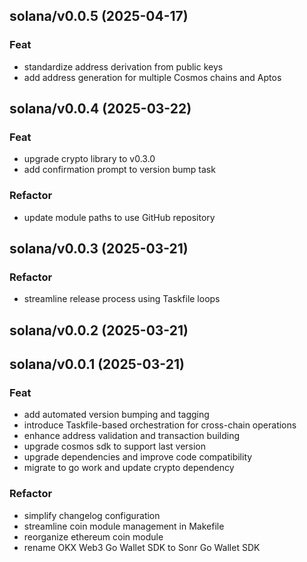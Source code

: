 ## solana/v0.0.5 (2025-04-17)

### Feat

- standardize address derivation from public keys
- add address generation for multiple Cosmos chains and Aptos

## solana/v0.0.4 (2025-03-22)

### Feat

- upgrade crypto library to v0.3.0
- add confirmation prompt to version bump task

### Refactor

- update module paths to use GitHub repository

## solana/v0.0.3 (2025-03-21)

### Refactor

- streamline release process using Taskfile loops

## solana/v0.0.2 (2025-03-21)

## solana/v0.0.1 (2025-03-21)

### Feat

- add automated version bumping and tagging
- introduce Taskfile-based orchestration for cross-chain operations
- enhance address validation and transaction building
- upgrade cosmos sdk to support last version
- upgrade dependencies and improve code compatibility
- migrate to go work and update crypto dependency

### Refactor

- simplify changelog configuration
- streamline coin module management in Makefile
- reorganize ethereum coin module
- rename OKX Web3 Go Wallet SDK to Sonr Go Wallet SDK
